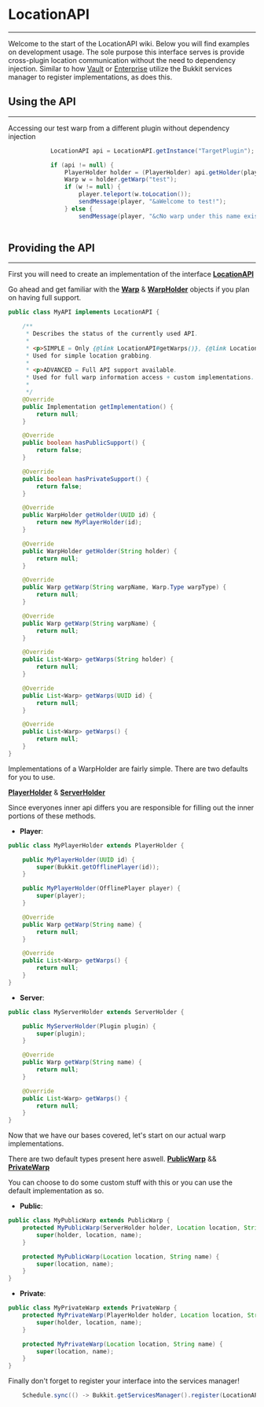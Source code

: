 # LocationAPI
---

Welcome to the start of the LocationAPI wiki. Below you will find examples on development usage. The sole purpose this interface serves is provide cross-plugin
location communication without the need to dependency injection. Similar to how [Vault]() or [Enterprise]() utilize the Bukkit services manager to register implementations,
as does this.

## Using the API
---

Accessing our test warp from a different plugin without dependency injection

```JAVA
			LocationAPI api = LocationAPI.getInstance("TargetPlugin");

			if (api != null) {
				PlayerHolder holder = (PlayerHolder) api.getHolder(player.getUniqueId());
				Warp w = holder.getWarp("test");
				if (w != null) {
					player.teleport(w.toLocation());
					sendMessage(player, "&aWelcome to test!");
				} else {
					sendMessage(player, "&cNo warp under this name exists for you!");
				
```

## Providing the API
---

First you will need to create an implementation of the interface [**LocationAPI**](https://github.com/the-h-team/LocationAPI/blob/0e4f18596da1930fdcc3a19c9bfa936232b5af92/src/main/java/com/github/sanctum/locationapi/implement/LocationAPI.java#L9)

Go ahead and get familiar with the [**Warp**](https://github.com/the-h-team/LocationAPI/blob/30a3a6dd2c293a55d26ba81a45cc69de5bffe0da/src/main/java/com/github/sanctum/locationapi/implement/Warp.java#L6) & [**WarpHolder**](https://github.com/the-h-team/LocationAPI/blob/30a3a6dd2c293a55d26ba81a45cc69de5bffe0da/src/main/java/com/github/sanctum/locationapi/implement/WarpHolder.java#L6) objects if you plan on having full support.

```JAVA
public class MyAPI implements LocationAPI {

	/**
	 * Describes the status of the currently used API.
	 *
	 * <p>SIMPLE = Only {@link LocationAPI#getWarps()}, {@link LocationAPI#getWarp(String, Warp.Type)} && {@link LocationAPI#getWarp(String)} are valid api usages.
	 * Used for simple location grabbing.
	 *
	 * <p>ADVANCED = Full API support available.
	 * Used for full warp information access + custom implementations.
	 *
	 */
	@Override
	public Implementation getImplementation() {
		return null;
	}

	@Override
	public boolean hasPublicSupport() {
		return false;
	}

	@Override
	public boolean hasPrivateSupport() {
		return false;
	}

	@Override
	public WarpHolder getHolder(UUID id) {
		return new MyPlayerHolder(id);
	}

	@Override
	public WarpHolder getHolder(String holder) {
		return null;
	}

	@Override
	public Warp getWarp(String warpName, Warp.Type warpType) {
		return null;
	}

	@Override
	public Warp getWarp(String warpName) {
		return null;
	}

	@Override
	public List<Warp> getWarps(String holder) {
		return null;
	}

	@Override
	public List<Warp> getWarps(UUID id) {
		return null;
	}

	@Override
	public List<Warp> getWarps() {
		return null;
	}
}
```


Implementations of a WarpHolder are fairly simple. There are two defaults for you to use.

[**PlayerHolder**](https://github.com/the-h-team/LocationAPI/blob/30a3a6dd2c293a55d26ba81a45cc69de5bffe0da/src/main/java/com/github/sanctum/locationapi/PlayerHolder.java#L6) & [**ServerHolder**](https://github.com/the-h-team/LocationAPI/blob/30a3a6dd2c293a55d26ba81a45cc69de5bffe0da/src/main/java/com/github/sanctum/locationapi/ServerHolder.java#L6)

Since everyones inner api differs you are responsible for filling out the inner portions of these methods.

- **Player**:
```JAVA
public class MyPlayerHolder extends PlayerHolder {

	public MyPlayerHolder(UUID id) {
		super(Bukkit.getOfflinePlayer(id));
	}

	public MyPlayerHolder(OfflinePlayer player) {
		super(player);
	}

	@Override
	public Warp getWarp(String name) {
		return null;
	}

	@Override
	public List<Warp> getWarps() {
		return null;
	}
}
```

- **Server**:
```JAVA
public class MyServerHolder extends ServerHolder {

	public MyServerHolder(Plugin plugin) {
		super(plugin);
	}

	@Override
	public Warp getWarp(String name) {
		return null;
	}

	@Override
	public List<Warp> getWarps() {
		return null;
	}
}
```


Now that we have our bases covered, let's start on our actual warp implementations.

There are two default types present here aswell. [**PublicWarp**](https://github.com/the-h-team/LocationAPI/blob/master/src/main/java/com/github/sanctum/locationapi/PublicWarp.java) && [**PrivateWarp**](https://github.com/the-h-team/LocationAPI/blob/master/src/main/java/com/github/sanctum/locationapi/PrivateWarp.java)

You can choose to do some custom stuff with this or you can use the default implementation as so.

- **Public**:
```JAVA
public class MyPublicWarp extends PublicWarp {
	protected MyPublicWarp(ServerHolder holder, Location location, String name) {
		super(holder, location, name);
	}

	protected MyPublicWarp(Location location, String name) {
		super(location, name);
	}
}
```

- **Private**:
```JAVA
public class MyPrivateWarp extends PrivateWarp {
	protected MyPrivateWarp(PlayerHolder holder, Location location, String name) {
		super(holder, location, name);
	}

	protected MyPrivateWarp(Location location, String name) {
		super(location, name);
	}
}
```

Finally don't forget to register your interface into the services manager!

```JAVA
	Schedule.sync(() -> Bukkit.getServicesManager().register(LocationAPI.class, new MyAPI(), Plugin plugin, ServicePriority.High)).wait(3);
```
